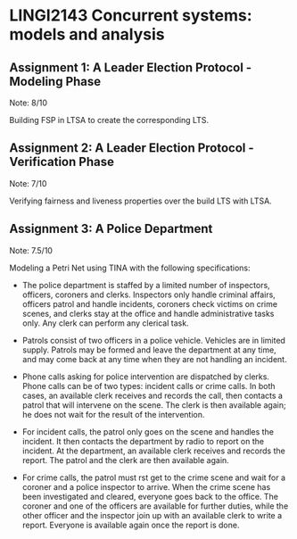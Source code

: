 # LINGI2143 Concurrent systems: models and analysis

## Assignment 1: A Leader Election Protocol - Modeling Phase
Note: 8/10

Building FSP in LTSA to create the corresponding LTS. 

## Assignment 2: A Leader Election Protocol - Verification Phase
Note: 7/10

Verifying fairness and liveness properties over the build LTS with LTSA.

## Assignment 3: A Police Department
Note: 7.5/10

Modeling a Petri Net using TINA with the following specifications:

* The police department is staffed by a limited number of inspectors, officers, coroners and clerks. Inspectors only handle criminal affairs, officers patrol and handle incidents, coroners check victims on crime scenes, and clerks stay at the office and handle administrative tasks only. Any clerk can perform any clerical task.

* Patrols consist of two officers in a police vehicle. Vehicles are in limited supply. Patrols may be formed and leave the department at any time, and may come back at any time when they are not handling an incident.

* Phone calls asking for police intervention are dispatched by clerks. Phone calls can be of two types: incident calls or crime calls. In both cases, an available clerk receives and records the call, then contacts a patrol that will intervene on the scene. The clerk is then available again; he does not wait for the result of the intervention.

* For incident calls, the patrol only goes on the scene and handles the incident. It then contacts the department by radio to report on the incident. At the department, an available clerk receives and records the report. The patrol and the clerk are then available again.

* For crime calls, the patrol must rst get to the crime scene and wait for a coroner and a police inspector to arrive. When the crime scene has been investigated and cleared, everyone goes back to the office. The coroner and one of the officers are available for further duties, while the other officer and the inspector join up with an available clerk to write a report. Everyone is available again once the report is done.
